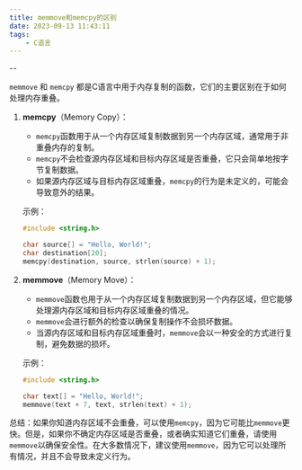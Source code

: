 ```yaml
---
title: memmove和memcpy的区别
date: 2023-09-13 11:43:11
tags:
	- C语言
---
```


--

`memmove` 和 `memcpy` 都是C语言中用于内存复制的函数，它们的主要区别在于如何处理内存重叠。

1. **memcpy**（Memory Copy）：

    - `memcpy`函数用于从一个内存区域复制数据到另一个内存区域，通常用于非重叠内存的复制。
    - `memcpy`不会检查源内存区域和目标内存区域是否重叠，它只会简单地按字节复制数据。
    - 如果源内存区域与目标内存区域重叠，`memcpy`的行为是未定义的，可能会导致意外的结果。

    示例：
    ```c
    #include <string.h>

    char source[] = "Hello, World!";
    char destination[20];
    memcpy(destination, source, strlen(source) + 1);
    ```

2. **memmove**（Memory Move）：

    - `memmove`函数也用于从一个内存区域复制数据到另一个内存区域，但它能够处理源内存区域和目标内存区域重叠的情况。
    - `memmove`会进行额外的检查以确保复制操作不会损坏数据。
    - 当源内存区域和目标内存区域重叠时，`memmove`会以一种安全的方式进行复制，避免数据的损坏。

    示例：
    ```c
    #include <string.h>

    char text[] = "Hello, World!";
    memmove(text + 7, text, strlen(text) + 1);
    ```

总结：如果你知道内存区域不会重叠，可以使用`memcpy`，因为它可能比`memmove`更快。但是，如果你不确定内存区域是否重叠，或者确实知道它们重叠，请使用`memmove`以确保安全性。在大多数情况下，建议使用`memmove`，因为它可以处理所有情况，并且不会导致未定义行为。